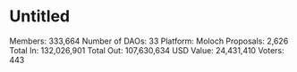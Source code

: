 # Untitled

Members: 333,664
Number of DAOs: 33
Platform: Moloch
Proposals: 2,626
Total In: 132,026,901
Total Out: 107,630,634
USD Value: 24,431,410
Voters: 443